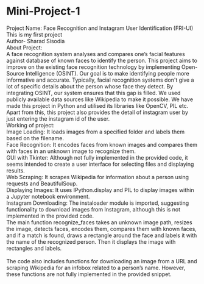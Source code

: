 # Mini-Project-1
Project Name: Face Recognition and Instagram User Identification (FRI-UI)
This is my first project
<br>
Author- Sharad Sisodia 
<br>
About Project: 
<br>
A face recognition system analyses and compares one’s facial features against database of known faces to identify the person. This project
aims to improve on the existing face recognition technology by implementing Open-Source Intelligence (OSINT). Our goal is to make
identifying people more informative and accurate. Typically, facial recognition systems don't give a lot of specific details about the person whose face they detect. By integrating OSINT, our system ensures that this gap is filled. We used publicly available data sources like Wikipedia to make it possible. We have made this project in Python and utilised its libraries like OpenCV, PIL etc.
Apart from this, this project also provides the detail of instagram user by just entering the instagram id of the user.
<br>
Working of project:
<br>
Image Loading: It loads images from a specified folder and labels them based on the filename.<br>
Face Recognition: It encodes faces from known images and compares them with faces in an unknown image to recognize them.<br>
GUI with Tkinter: Although not fully implemented in the provided code, it seems intended to create a user interface for selecting files and displaying results.<br>
Web Scraping: It scrapes Wikipedia for information about a person using requests and BeautifulSoup.<br>
Displaying Images: It uses IPython.display and PIL to display images within a Jupyter notebook environment.<br>
Instagram Downloading: The instaloader module is imported, suggesting functionality to download images from Instagram, although this is not implemented in the provided code.<br>
The main function recognize_faces takes an unknown image path, resizes the image, detects faces, encodes them, compares them with known faces, and if a match is found, draws a rectangle around the face and labels it with the name of the recognized person. Then it displays the image with rectangles and labels.<br>
<br>
The code also includes functions for downloading an image from a URL and scraping Wikipedia for an infobox related to a person’s name. However, these functions are not fully implemented in the provided snippet.